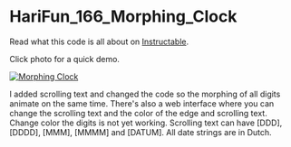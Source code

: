 # HariFun_166_Morphing_Clock

Read what this code is all about on [Instructable](https://www.instructables.com/id/Morphing-Digital-Clock/).

Click photo for a quick demo.

[![Morphing Clock](https://img.youtube.com/vi/i0M6F4wRxGc/0.jpg)](https://www.youtube.com/watch?v=i0M6F4wRxGc)


I added scrolling text and changed the code so the morphing of all digits animate on the same time. There's also a web interface where you can change the scrolling text and the color of the edge and scrolling text. Change color the digits is not yet working.
Scrolling text can have [DDD], [DDDD], [MMM], [MMMM] and [DATUM]. All date strings are in Dutch.
